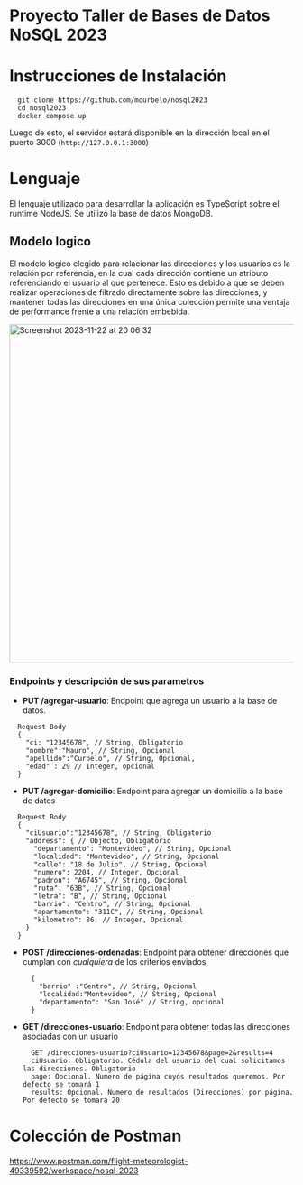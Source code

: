 # Proyecto Taller de Bases de Datos NoSQL 2023

# Instrucciones de Instalación

```
  git clone https://github.com/mcurbelo/nosql2023
  cd nosql2023
  docker compose up
```
Luego de esto, el servidor estará disponible en la dirección local en el puerto 3000 (`http://127.0.0.1:3000`)

# Lenguaje
El lenguaje utilizado para desarrollar la aplicación es TypeScript sobre el runtime NodeJS. Se utilizó la base de datos MongoDB.

## Modelo logico 
El modelo logico elegido para relacionar las direcciones y los usuarios es la relación por referencia, en la cual cada dirección contiene un atributo referenciando el usuario al que pertenece. Esto es debido a que se deben realizar operaciones de filtrado directamente sobre las direcciones, y mantener todas las direcciones en una única colección permite una ventaja de performance frente a una relación embebida.

<img width="600" alt="Screenshot 2023-11-22 at 20 06 32" src="https://github.com/mcurbelo/nosql2023/assets/60516595/03f1c083-e089-49f9-b1da-b282a942c8b0">

### Endpoints y descripción de sus parametros

* **PUT /agregar-usuario**: Endpoint que agrega un usuario a la base de datos.
```
  Request Body
  {
    "ci: "12345678", // String, Obligatorio
    "nombre":"Mauro", // String, Opcional
    "apellido":"Curbelo", // String, Opcional,
    "edad" : 29 // Integer, opcional
  }
```
* **PUT /agregar-domicilio**: Endpoint para agregar un domicilio a la base de datos

```
  Request Body
  {
    "ciUsuario":"12345678", // String, Obligatorio
    "address": { // Objecto, Obligatorio
      "departamento": "Montevideo", // String, Opcional
      "localidad": "Montevideo", // String, Opcional
      "calle": "18 de Julio", // String, Opcional
      "numero": 2204, // Integer, Opcional
      "padron": "A6745", // String, Opcional
      "ruta": "63B", // String, Opcional
      "letra": "B", // String, Opcional
      "barrio": "Centro", // String, Opcional
      "apartamento": "311C", // String, Opcional
      "kilometro": 86, // Integer, Opcional
    }
  }
```
* **POST /direcciones-ordenadas**: Endpoint para obtener direcciones que cumplan con _cualquiera_ de los criterios enviados
  ```
    {
      "barrio" :"Centro", // String, Opcional
      "localidad:"Montevideo", // String, Opcional
      "departamento": "San José" // String, opcional
    }
  ```

* **GET /direcciones-usuario**: Endpoint para obtener todas las direcciones asociadas con un usuario
  ```
    GET /direcciones-usuario?ciUsuario=12345678&page=2&results=4
    ciUsuario: Obligatorio. Cédula del usuario del cual solicitamos las direcciones. Obligatorio
    page: Opcional. Numero de página cuyos resultados queremos. Por defecto se tomará 1
    results: Opcional. Numero de resultados (Direcciones) por página. Por defecto se tomará 20
  ```

# Colección de Postman
https://www.postman.com/flight-meteorologist-49339592/workspace/nosql-2023

